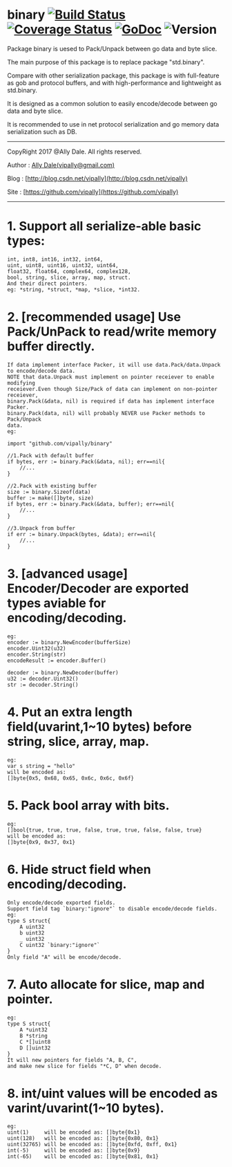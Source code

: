 # binary [![Build Status](https://travis-ci.org/vipally/binary.svg?branch=master)](https://travis-ci.org/vipally/binary) [![Coverage Status](https://coveralls.io/repos/vipally/binary/badge.svg?branch=master)](https://coveralls.io/r/vipally/binary?branch=master) [![GoDoc](https://godoc.org/github.com/vipally/binary?status.svg)](https://godoc.org/github.com/vipally/binary) ![Version](https://img.shields.io/badge/version-0.8.0.final-green.svg)
  Package binary is uesed to Pack/Unpack between go data and byte slice.

  The main purpose of this package is to replace package "std.binary".

  Compare with other serialization package, this package is with full-feature as
  gob and protocol buffers, and with high-performance and lightweight as std.binary.

  It is designed as a common solution to easily encode/decode between go data and byte slice.

  It is recommended to use in net protocol serialization and go memory data serialization such as DB.

***

CopyRight 2017 @Ally Dale. All rights reserved.
	
Author  : [Ally Dale(vipally@gmail.com)](mailto://vipally@gmail.com)

Blog    : [http://blog.csdn.net/vipally](http://blog.csdn.net/vipally)

Site    : [https://github.com/vipally](https://github.com/vipally)

****

# 1. Support all serialize-able basic types:
	int, int8, int16, int32, int64,
	uint, uint8, uint16, uint32, uint64,
	float32, float64, complex64, complex128,
	bool, string, slice, array, map, struct.
	And their direct pointers. 
	eg: *string, *struct, *map, *slice, *int32.

# 2. [recommended usage] Use Pack/UnPack to read/write memory buffer directly.
	If data implement interface Packer, it will use data.Pack/data.Unpack 
	to encode/decode data.
	NOTE that data.Unpack must implement on pointer receiever to enable modifying
	receiever.Even though Size/Pack of data can implement on non-pointer receiever,
	binary.Pack(&data, nil) is required if data has implement interface Packer.
	binary.Pack(data, nil) will probably NEVER use Packer methods to Pack/Unpack
	data.
	eg:

	import "github.com/vipally/binary"
	
	//1.Pack with default buffer
	if bytes, err := binary.Pack(&data, nil); err==nil{
		//...
	}

	//2.Pack with existing buffer
	size := binary.Sizeof(data)
	buffer := make([]byte, size)
	if bytes, err := binary.Pack(&data, buffer); err==nil{
		//...
	}

	//3.Unpack from buffer
	if err := binary.Unpack(bytes, &data); err==nil{
		//...
	}

# 3. [advanced usage] Encoder/Decoder are exported types aviable for encoding/decoding.
	eg:
	encoder := binary.NewEncoder(bufferSize)
	encoder.Uint32(u32)
	encoder.String(str)
	encodeResult := encoder.Buffer()
	
	decoder := binary.NewDecoder(buffer)
	u32 := decoder.Uint32()
	str := decoder.String()

# 4. Put an extra length field(uvarint,1~10 bytes) before string, slice, array, map.
	eg: 
	var s string = "hello"
	will be encoded as:
	[]byte{0x5, 0x68, 0x65, 0x6c, 0x6c, 0x6f}

# 5. Pack bool array with bits.
	eg: 
	[]bool{true, true, true, false, true, true, false, false, true}
	will be encoded as:
	[]byte{0x9, 0x37, 0x1}

# 6. Hide struct field when encoding/decoding.
	Only encode/decode exported fields.
	Support field tag `binary:"ignore"` to disable encode/decode fields.
	eg: 
	type S struct{
	    A uint32
		b uint32
		_ uint32
		C uint32 `binary:"ignore"`
	}
	Only field "A" will be encode/decode.

# 7. Auto allocate for slice, map and pointer.
	eg: 
	type S struct{
	    A *uint32
		B *string
		C *[]uint8
		D []uint32
	}
	It will new pointers for fields "A, B, C",
	and make new slice for fields "*C, D" when decode.
	
# 8. int/uint values will be encoded as varint/uvarint(1~10 bytes).
	eg: 
	uint(1)     will be encoded as: []byte{0x1}
	uint(128)   will be encoded as: []byte{0x80, 0x1}
	uint(32765) will be encoded as: []byte{0xfd, 0xff, 0x1}
	int(-5)     will be encoded as: []byte{0x9}
	int(-65)    will be encoded as: []byte{0x81, 0x1}
	
	

